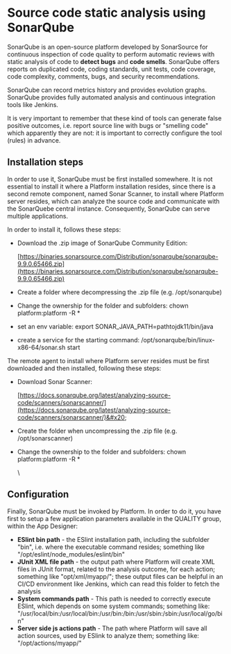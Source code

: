 # Source code static analysis using SonarQube

SonarQube is an open-source platform developed by SonarSource for continuous inspection of code quality to perform automatic reviews with static analysis of code to **detect bugs** and **code smells**. SonarQube offers reports on duplicated code, coding standards, unit tests, code coverage, code complexity, comments, bugs, and security recommendations.

SonarQube can record metrics history and provides evolution graphs. SonarQube provides fully automated analysis and continuous integration tools like Jenkins.

It is very important to remember that these kind of tools can generate false positive outcomes, i.e. report source line with bugs or "smelling code" which apparently they are not: it is important to correctly configure the tool (rules) in advance.

## Installation steps

In order to use it, SonarQube must be first installed somewhere. It is not essential to install it where a Platform installation resides, since there is a second remote component, named Sonar Scanner, to install where Platform server resides, which can analyze the source code and communicate with the SonarQuebe central instance. Consequently, SonarQube can serve multiple applications.&#x20;

In order to install it, follows these steps:

*   Download the .zip image of SonarQube Community Edition:

    [https://binaries.sonarsource.com/Distribution/sonarqube/sonarqube-9.9.0.65466.zip](https://binaries.sonarsource.com/Distribution/sonarqube/sonarqube-9.9.0.65466.zip)
* Create a folder where decompressing the .zip file (e.g. /opt/sonarqube)
* Change the ownership for the folder and subfolders: chown platform:platform -R \*
* set an env variable: export SONAR\_JAVA\_PATH=pathtojdk11/bin/java
* create a service for the starting command: /opt/sonarqube/bin/linux-x86-64/sonar.sh start

The remote agent to install where Platform server resides must be first downloaded and then installed, following these steps:

*   Download Sonar Scanner:

    [https://docs.sonarqube.org/latest/analyzing-source-code/scanners/sonarscanner/](https://docs.sonarqube.org/latest/analyzing-source-code/scanners/sonarscanner/)&#x20;
* Create the folder when uncompressing the .zip file (e.g. /opt/sonarscanner)
*   Change the ownership to the folder and subfolders: chown platform:platform -R \*

    \


## Configuration

Finally, SonarQube must be invoked by Platform. In order to do it, you have first to setup a few application parameters available in the QUALITY group, within the App Designer:

* **ESlint bin path** - the ESlint installation path, including the subfolder "bin", i.e. where the executable command resides; something like  "/opt/eslint/node\_modules/eslint/bin"
* **JUnit XML file path** - the output path where Platform will create XML files in JUnit format, related to the analysis outcome, for each action; something like "opt/xml/myapp/"; these output files can be helpful in an CI/CD environment like Jenkins, which can read this folder to fetch the analysis
* **System commands path** - This path is needed to correctly execute ESlint, which depends on some system commands; something like:  "/usr/local/bin:/usr/local/bin:/usr/bin:/bin:/usr/sbin:/sbin:/usr/local/go/bin"
* **Server side js actions path** - The path where Platform will save all action sources, used by ESlink to analyze them; something like: "/opt/actions/myapp/"
